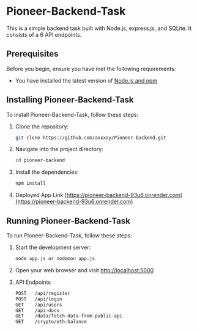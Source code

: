 # Pioneer-Backend-Task

This is a simple backend task built with Node.js, express.js, and SQLite. It consists of a 6 API endpoints.

## Prerequisites

Before you begin, ensure you have met the following requirements:

* You have installed the latest version of [Node.js and npm](https://nodejs.org/en/download/)

## Installing Pioneer-Backend-Task

To install Pioneer-Backend-Task, follow these steps:

1. Clone the repository:
    ```bash
    git clone https://github.com/axxxay/Pioneer-backend.git
    ```

2. Navigate into the project directory:
    ```bash
    cd pioneer-backend
    ```

3. Install the dependencies:
    ```bash
    npm install
    ```
4. Deployed App Link [https://pioneer-backend-93u6.onrender.com](https://pioneer-backend-93u6.onrender.com)

## Running Pioneer-Backend-Task

To run Pioneer-Backend-Task, follow these steps:

1. Start the development server:
    ```bash
    node app.js or nodemon app.js
    ```

2. Open your web browser and visit [http://localhost:5000](http://localhost:5000)

3. API Endpoints
    ```bash
   POST   /api/register
    POST   /api/login
    GET    /api/users
    GET    /api-docs
    GET    /data/fetch-data-from-public-api
    GET    /crypto/eth-balance
    ```
